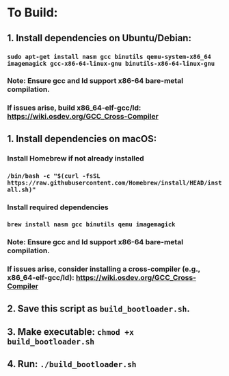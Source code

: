 # To Build:
## 1. Install dependencies on Ubuntu/Debian:
###    `sudo apt-get install nasm gcc binutils qemu-system-x86_64 imagemagick gcc-x86-64-linux-gnu binutils-x86-64-linux-gnu`
###    Note: Ensure gcc and ld support x86-64 bare-metal compilation.
###    If issues arise, build x86_64-elf-gcc/ld: https://wiki.osdev.org/GCC_Cross-Compiler
## 1. Install dependencies on macOS:
###    Install Homebrew if not already installed
###    `/bin/bash -c "$(curl -fsSL https://raw.githubusercontent.com/Homebrew/install/HEAD/install.sh)"`
###    Install required dependencies
###    `brew install nasm gcc binutils qemu imagemagick`
###    Note: Ensure gcc and ld support x86-64 bare-metal compilation.
###    If issues arise, consider installing a cross-compiler (e.g., x86_64-elf-gcc/ld): https://wiki.osdev.org/GCC_Cross-Compiler
## 2. Save this script as `build_bootloader.sh`.
## 3. Make executable: `chmod +x build_bootloader.sh`
## 4. Run: `./build_bootloader.sh`
